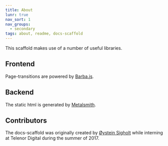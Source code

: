 ```yaml
---
title: About
lunr: true
nav_sort: 1
nav_groups:
  - secondary
tags: about, readme, docs-scaffold
---
```

This scaffold makes use of a number of useful libraries.

## Frontend

Page-transitions are powered by [Barba.js](http://barbajs.org).

## Backend

The static html is generated by [Metalsmith](http://www.metalsmith.io/).

## Contributors

The docs-scaffold was originally created by [&Oslash;ystein Sigholt](https://github.com/oysteinsigholt) while interning at Telenor Digital during the summer of 2017.
